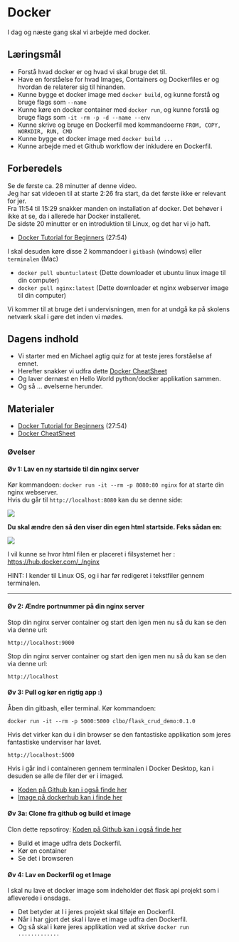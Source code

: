 # Docker
I dag og næste gang skal vi arbejde med docker.    

## Læringsmål

* Forstå hvad docker er og hvad vi skal bruge det til.
* Have en forståelse for hvad Images, Containers og Dockerfiles er og hvordan de relaterer sig til hinanden.
* Kunne bygge et docker image med `docker build`, og kunne forstå og bruge flags som `--name`
* Kunne køre en docker container med `docker run`, og kunne forstå og bruge flags som `-it -rm -p -d --name --env`
* Kunne skrive og bruge en Dockerfil med kommandoerne `FROM, COPY, WORKDIR, RUN, CMD`    
* Kunne bygge et docker image med `docker build ...`    
* Kunne arbejde med et Github workflow der inkludere en Dockerfil.    

## Forberedels

Se de første ca. 28 minutter af denne video.   
Jeg har sat videoen til at starte 2:26 fra start, da det første ikke er relevant for jer.     
Fra 11:54 til 15:29 snakker manden on installation af docker. Det behøver i ikke at se, da i allerede har Docker installeret.    
De sidste 20 minutter er en introduktion til Linux, og det har vi jo haft.    

* [Docker Tutorial for Beginners](https://youtu.be/pTFZFxd4hOI?feature=shared&t=146) (27:54)

I skal desuden køre disse 2 kommandoer i `gitbash` (windows) eller `terminalen` (Mac)

* `docker pull ubuntu:latest` (Dette downloader et ubuntu linux image til din computer)
* `docker pull nginx:latest` (Dette downloader et nginx webserver image til din computer)

Vi kommer til at bruge det i undervisningen, men for at undgå kø på skolens netværk skal i gøre det inden vi mødes.

## Dagens indhold

* Vi starter med en Michael agtig quiz for at teste jeres forståelse af emnet.
* Herefter snakker vi udfra dette [Docker CheatSheet](materialer/docker_cheatsheet.md)
* Og laver dernæst en Hello World python/docker applikation sammen.
* Og så ... øvelserne herunder. 

## Materialer

* [Docker Tutorial for Beginners](https://youtu.be/pTFZFxd4hOI?feature=shared&t=146) (27:54)
* [Docker CheatSheet](materialer/docker_cheatsheet.md)

### Øvelser

#### Øv 1: Lav en ny startside til din nginx server

Kør kommandoen: `docker run -it --rm -p 8080:80 nginx` for at starte din nginx webserver.    
Hvis du går til `http://localhost:8080` kan du se denne side:    

![](_static/img/nginx.png)    

**Du skal ændre den så den viser din egen html startside. Feks sådan en:**    

     
![](_static/img/nginx_docker.png)    




I vil kunne se hvor html filen er placeret i filsystemet her : https://hub.docker.com/_/nginx   

HINT: I kender til Linux OS, og i har før redigeret i tekstfiler gennem terminalen. 

---

#### Øv 2: Ændre portnummer på din nginx server

Stop din nginx server container og start den igen men nu så du kan se den via denne url:

`http://localhost:9000`    

Stop din nginx server container og start den igen men nu så du kan se den via denne url:

`http://localhost`

#### Øv 3: Pull og kør en rigtig app :)

Åben din gitbash, eller terminal. Kør kommandoen:    

`docker run -it --rm -p 5000:5000 clbo/flask_crud_demo:0.1.0`    

Hvis det virker kan du i din browser se den fantastiske applikation som jeres fantastiske underviser har lavet.

`http://localhost:5000`     

Hvis i går ind i containeren gennem terminalen i Docker Desktop, kan i desuden se alle de filer der er i imaged.     

* [Koden på Github kan i også finde her](https://github.com/ITAKEA/flask_crud_demo/tree/master)
* [Image på dockerhub kan i finde her](https://hub.docker.com/r/clbo/flask_crud_demo)

#### Øv 3a: Clone fra github og build et image

Clon dette repsotiroy: [Koden på Github kan i også finde her](https://github.com/ITAKEA/flask_crud_demo/tree/master)

* Build et image udfra dets Dockerfil.    
* Kør en container 
* Se det i browseren
 
    
#### Øv 4: Lav en Dockerfil og et Image
I skal nu lave et docker image som indeholder det flask api projekt som i afleverede i onsdags.    

* Det betyder at I i jeres projekt skal tilføje en Dockerfil.        
* Når i har gjort det skal i lave et image udfra den Dockerfil.     
* Og så skal i køre jeres applikation ved at skrive `docker run .............`    







